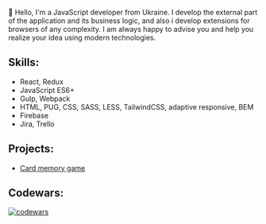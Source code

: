 <!--
**stnnickk/stnnickk** is a ✨ _special_ ✨ repository because its `README.md` (this file) appears on your GitHub profile.

Here are some ideas to get you started:

- 🔭 I’m currently working on ...
- 🌱 I’m currently learning ...
- 👯 I’m looking to collaborate on ...
- 🤔 I’m looking for help with ...
- 💬 Ask me about ...
- 📫 How to reach me: ...
- 😄 Pronouns: ...
- ⚡ Fun fact: ...
-->
👋 Hello, I'm a JavaScript developer from Ukraine. I develop the external part of the application and its business logic, and also i develop extensions for browsers of any complexity. I am always happy to advise you and help you realize your idea using modern technologies.
<h2>Skills:</h2>
<ul>
  <li>React, Redux</li>
  <li>JavaScript ES6+</li>
  <li>Gulp, Webpack</li>
  <li>HTML, PUG, CSS, SASS, LESS, TailwindCSS, adaptive responsive, BEM</li>
  <li>Firebase</li>
  <li>Jira, Trello</li>
</ul>
<h2>Projects:</h2>
<ul>
  <li><a href="https://github.com/stnnickk/memo-game">Card memory game</a></li>
</ul>

<h2>Codewars:</h2>

[![codewars](https://www.codewars.com/users/stnnickk/badges/large)](https://www.codewars.com/users/stnnickk)   
